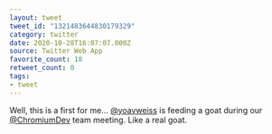 ```yaml
---
layout: tweet
tweet_id: "1321483644830179329"
category: twitter
date: 2020-10-28T16:07:07.000Z
source: Twitter Web App
favorite_count: 18
retweet_count: 0
tags:
- tweet
---
```


Well, this is a first for me... [@yoavweiss](https://twitter.com/@yoavweiss) is feeding a goat during our [@ChromiumDev](https://twitter.com/@ChromiumDev) team meeting. Like a real goat.
